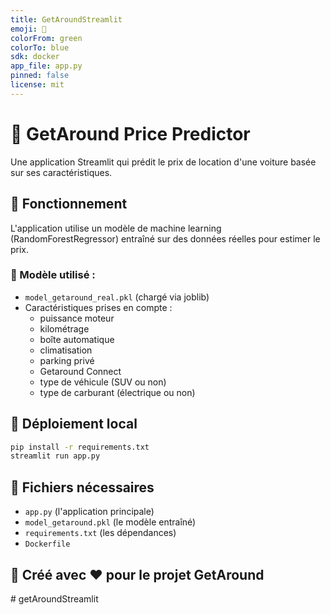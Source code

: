 ```yaml
---
title: GetAroundStreamlit
emoji: 🚗
colorFrom: green
colorTo: blue
sdk: docker
app_file: app.py
pinned: false
license: mit
---
```


# 🚗 GetAround Price Predictor

Une application Streamlit qui prédit le prix de location d'une voiture basée sur ses caractéristiques.

## 🔧 Fonctionnement

L'application utilise un modèle de machine learning (RandomForestRegressor) entraîné sur des données réelles pour estimer le prix.

### 🧠 Modèle utilisé :
- `model_getaround_real.pkl` (chargé via joblib)
- Caractéristiques prises en compte :
  - puissance moteur
  - kilométrage
  - boîte automatique
  - climatisation
  - parking privé
  - Getaround Connect
  - type de véhicule (SUV ou non)
  - type de carburant (électrique ou non)

## 🚀 Déploiement local

```bash
pip install -r requirements.txt
streamlit run app.py
```

## 📁 Fichiers nécessaires

- `app.py` (l'application principale)
- `model_getaround.pkl` (le modèle entraîné)
- `requirements.txt` (les dépendances)
- `Dockerfile`

## 🙌 Créé avec ❤️ pour le projet GetAround
#   g e t A r o u n d S t r e a m l i t  
 